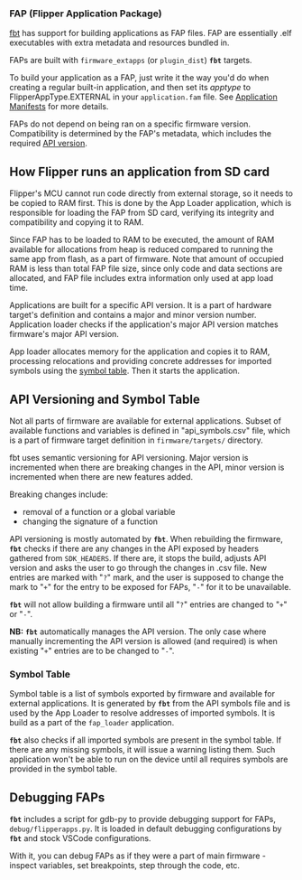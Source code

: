 ### FAP (Flipper Application Package)

[fbt](./fbt.md) has support for building applications as FAP files. FAP are essentially .elf executables with extra metadata and resources bundled in.

FAPs are built with `firmware_extapps` (or `plugin_dist`) **`fbt`** targets.

To build your application as a FAP, just write it the way you'd do when creating a regular built-in application, and then set its *apptype* to FlipperAppType.EXTERNAL in your `application.fam` file. See [Application Manifests](./AppManifests.md) for more details. 

FAPs do not depend on being ran on a specific firmware version. Compatibility is determined by the FAP's metadata, which includes the  required [API version](#api-versioning).


## How Flipper runs an application from SD card

Flipper's MCU cannot run code directly from external storage, so it needs to be copied to RAM first. This is done by the App Loader application, which is responsible for loading the FAP from SD card, verifying its integrity and compatibility and copying it to RAM. 

Since FAP has to be loaded to RAM to be executed, the amount of RAM available for allocations from heap is reduced compared to running the same app from flash, as a part of firmware. Note that amount of occupied RAM is less than total FAP file size, since only code and data sections are allocated, and FAP file includes extra information only used at app load time.

Applications are built for a specific API version. It is a part of hardware target's definition and contains a major and minor version number. Application loader checks if the application's major API version matches firmware's major API version.

App loader allocates memory for the application and copies it to RAM, processing relocations and providing concrete addresses for imported symbols using the [symbol table](#symbol-table). Then it starts the application.


## API Versioning and Symbol Table

Not all parts of firmware are available for external applications. Subset of available functions and variables is defined in "api_symbols.csv" file, which is a part of firmware target definition in `firmware/targets/` directory. 

fbt uses semantic versioning for API versioning. Major version is incremented when there are breaking changes in the API, minor version is incremented when there are new features added. 

Breaking changes include:
- removal of a function or a global variable
- changing the signature of a function

API versioning is mostly automated by **`fbt`**. When rebuilding the firmware, **`fbt`** checks if there are any changes in the API exposed by headers gathered from `SDK_HEADERS`. If there are, it stops the build, adjusts API version and asks the user to go through the changes in .csv file. New entries are marked with "`?`" mark, and the user is supposed to change the mark to "`+`" for the entry to be exposed for FAPs, "`-`" for it to be unavailable.

**`fbt`** will not allow building a firmware until all "`?`" entries are changed to "`+`" or "`-`".

**NB:** **`fbt`** automatically manages the API version. The only case where manually incrementing the API version is allowed (and required) is when existing "`+`" entries are to be changed to "`-`". 

### Symbol Table

Symbol table is a list of symbols exported by firmware and available for external applications. It is generated by **`fbt`** from the API symbols file and is used by the App Loader to resolve addresses of imported symbols. It is build as a part of the `fap_loader` application.

**`fbt`** also checks if all imported symbols are present in the symbol table. If there are any missing symbols, it will issue a warning listing them. Such application won't be able to run on the device until all requires symbols are provided in the symbol table.

## Debugging FAPs

**`fbt`** includes a script for gdb-py to provide debugging support for FAPs, `debug/flipperapps.py`. It is loaded in default debugging configurations by **`fbt`** and stock VSCode configurations.

With it, you can debug FAPs as if they were a part of main firmware - inspect variables, set breakpoints, step through the code, etc.
